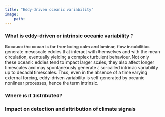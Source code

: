 ```yaml
---
title: "Eddy-driven oceanic variability"
image:
    path:
---
```

### What is eddy-driven or intrinsic oceanic variability ?
Because the ocean is far from being calm and laminar, flow instabilities generate mesoscale eddies that interact with themselves and with the mean circulation, eventually yielding a complex turbulent behaviour. Not only these oceanic eddies tend to impact larger scales, they also affect longer timescales and may spontaneously generate a so-called intrinsic variability up to decadal timescales. Thus, even in the absence of a time varying external forcing, eddy-driven variability is self-generated by oceanic nonlinear processes, hence the term intrinsic.

### Where is it distributed?


### Impact on detection and attribution of climate signals

